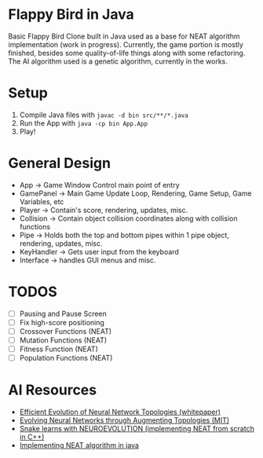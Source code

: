 # Flappy Bird in Java
Basic Flappy Bird Clone built in Java used as a base for NEAT algorithm implementation (work in progress). Currently, the game portion is mostly finished, besides some quality-of-life things along with some refactoring. The AI algorithm used is a genetic algorithm, currently in the works.

# Setup
1. Compile Java files with `javac -d bin src/**/*.java`
2. Run the App with `java -cp bin App.App`
3. Play!

# General Design
* App -> Game Window Control main point of entry
* GamePanel -> Main Game Update Loop, Rendering, Game Setup, Game Variables, etc
* Player -> Contain's score, rendering, updates, misc.
* Collision -> Contain object collision coordinates along with collision functions
* Pipe -> Holds both the top and bottom pipes within 1 pipe object, rendering, updates, misc.
* KeyHandler -> Gets user input from the keyboard
* Interface -> handles GUI menus and misc.

# TODOS
- [ ] Pausing and Pause Screen
- [ ] Fix high-score positioning
- [ ] Crossover Functions (NEAT)
- [ ] Mutation Functions (NEAT)
- [ ] Fitness Function (NEAT)
- [ ] Population Functions (NEAT)

# AI Resources
* [Efficient Evolution of Neural Network Topologies (whitepaper)](https://nn.cs.utexas.edu/downloads/papers/stanley.cec02.pdf)
* [Evolving Neural Networks through Augmenting Topologies (MIT)](https://nn.cs.utexas.edu/downloads/papers/stanley.ec02.pdf)
* [Snake learns with NEUROEVOLUTION (implementing NEAT from scratch in C++)](https://www.youtube.com/watch?v=lAjcH-hCusg&t=1242s)
* [Implementing NEAT algorithm in java](https://www.youtube.com/watch?v=1I1eG-WLLrY&list=PLVOwyy-CHLypKpXgSnm5fZjvQrxffLOwg)
